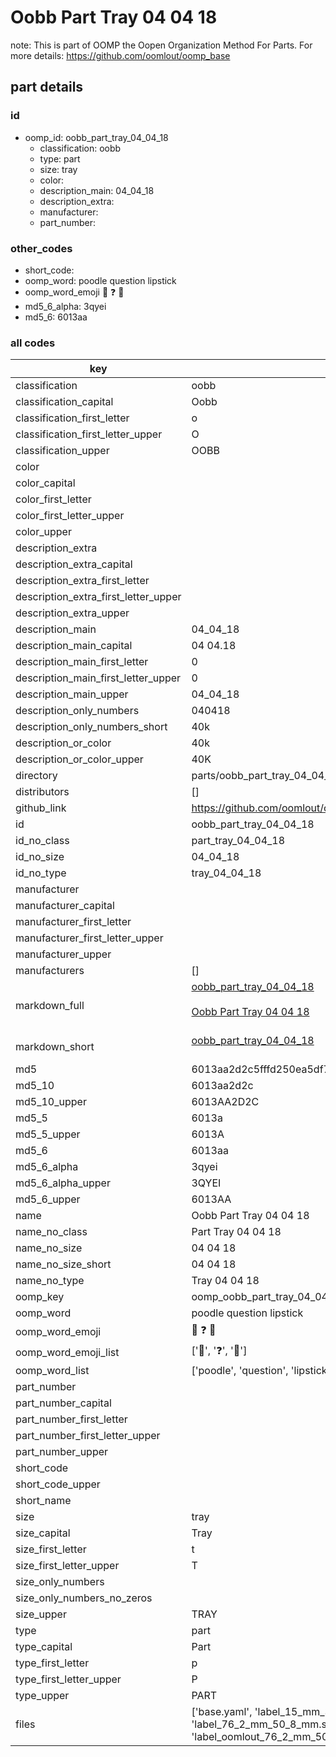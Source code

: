 # Oobb Part Tray 04 04 18  

note: This is part of OOMP the Oopen Organization Method For Parts. For more details: https://github.com/oomlout/oomp_base

##  part details





### id
* oomp_id: oobb_part_tray_04_04_18
  * classification: oobb
  * type: part
  * size: tray
  * color: 
  * description_main: 04_04_18
  * description_extra: 
  * manufacturer: 
  * part_number: 

### other_codes
* short_code: 
* oomp_word: poodle question lipstick
* oomp_word_emoji :poodle: :question: :lipstick:
* md5_6_alpha: 3qyei
* md5_6: 6013aa

### all codes 
| key | value |  
| --- | --- |  
| classification | oobb |  
| classification_capital | Oobb |  
| classification_first_letter | o |  
| classification_first_letter_upper | O |  
| classification_upper | OOBB |  
| color |  |  
| color_capital |  |  
| color_first_letter |  |  
| color_first_letter_upper |  |  
| color_upper |  |  
| description_extra |  |  
| description_extra_capital |  |  
| description_extra_first_letter |  |  
| description_extra_first_letter_upper |  |  
| description_extra_upper |  |  
| description_main | 04_04_18 |  
| description_main_capital | 04 04.18 |  
| description_main_first_letter | 0 |  
| description_main_first_letter_upper | 0 |  
| description_main_upper | 04_04_18 |  
| description_only_numbers | 040418 |  
| description_only_numbers_short | 40k |  
| description_or_color | 40k |  
| description_or_color_upper | 40K |  
| directory | parts/oobb_part_tray_04_04_18 |  
| distributors | [] |  
| github_link | https://github.com/oomlout/oomlout_oomp_part_src/tree/main/parts/oobb_part_tray_04_04_18/working |  
| id | oobb_part_tray_04_04_18 |  
| id_no_class | part_tray_04_04_18 |  
| id_no_size | 04_04_18 |  
| id_no_type | tray_04_04_18 |  
| manufacturer |  |  
| manufacturer_capital |  |  
| manufacturer_first_letter |  |  
| manufacturer_first_letter_upper |  |  
| manufacturer_upper |  |  
| manufacturers | [] |  
| markdown_full | [oobb_part_tray_04_04_18](https://github.com/oomlout/oomlout_oomp_part_src/tree/main/parts/oobb_part_tray_04_04_18/working)<br>[](https://github.com/oomlout/oomlout_oomp_part_src/tree/main/parts/oobb_part_tray_04_04_18/working)<br>[Oobb Part Tray 04 04 18](https://github.com/oomlout/oomlout_oomp_part_src/tree/main/parts/oobb_part_tray_04_04_18/working)<br><br> |  
| markdown_short | [oobb_part_tray_04_04_18](https://github.com/oomlout/oomlout_oomp_part_src/tree/main/parts/oobb_part_tray_04_04_18/working)<br><br> |  
| md5 | 6013aa2d2c5fffd250ea5df7a0f35d06 |  
| md5_10 | 6013aa2d2c |  
| md5_10_upper | 6013AA2D2C |  
| md5_5 | 6013a |  
| md5_5_upper | 6013A |  
| md5_6 | 6013aa |  
| md5_6_alpha | 3qyei |  
| md5_6_alpha_upper | 3QYEI |  
| md5_6_upper | 6013AA |  
| name | Oobb Part Tray 04 04 18 |  
| name_no_class | Part Tray 04 04 18 |  
| name_no_size | 04 04 18 |  
| name_no_size_short | 04 04 18 |  
| name_no_type | Tray 04 04 18 |  
| oomp_key | oomp_oobb_part_tray_04_04_18 |  
| oomp_word | poodle question lipstick |  
| oomp_word_emoji | :poodle: :question: :lipstick: |  
| oomp_word_emoji_list | [':poodle:', ':question:', ':lipstick:'] |  
| oomp_word_list | ['poodle', 'question', 'lipstick'] |  
| part_number |  |  
| part_number_capital |  |  
| part_number_first_letter |  |  
| part_number_first_letter_upper |  |  
| part_number_upper |  |  
| short_code |  |  
| short_code_upper |  |  
| short_name |  |  
| size | tray |  
| size_capital | Tray |  
| size_first_letter | t |  
| size_first_letter_upper | T |  
| size_only_numbers |  |  
| size_only_numbers_no_zeros |  |  
| size_upper | TRAY |  
| type | part |  
| type_capital | Part |  
| type_first_letter | p |  
| type_first_letter_upper | P |  
| type_upper | PART |  
| files | ['base.yaml', 'label_15_mm_30_mm.pdf', 'label_15_mm_30_mm.svg', 'label_76_2_mm_50_8_mm.pdf', 'label_76_2_mm_50_8_mm.svg', 'label_oomlout_76_2_mm_50_8_mm.pdf', 'label_oomlout_76_2_mm_50_8_mm.svg', 'readme.md', 'working.json', 'working.yaml'] |  
